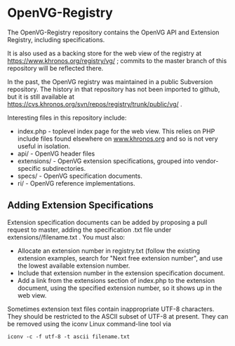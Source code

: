 # OpenVG-Registry

The OpenVG-Registry repository contains the OpenVG API and Extension
Registry, including specifications.

It is also used as a backing store for the web view of the registry at
https://www.khronos.org/registry/vg/ ; commits to the master branch of this
repository will be reflected there.

In the past, the OpenVG registry was maintained in a public Subversion
repository. The history in that repository has not been imported to github,
but it is still available at
https://cvs.khronos.org/svn/repos/registry/trunk/public/vg/ .

Interesting files in this repository include:

* index.php - toplevel index page for the web view. This relies on PHP
  include files found elsewhere on www.khronos.org and so is not very useful
  in isolation.
* api/ - OpenVG header files
* extensions/ - OpenVG extension specifications, grouped into
  vendor-specific subdirectories.
* specs/ - OpenVG specification documents.
* ri/ - OpenVG reference implementations.


## Adding Extension Specifications

Extension specification documents can be added by proposing a pull request
to master, adding the specification .txt file under
extensions/<vendor>/filename.txt . You must also:

* Allocate an extension number in registry.txt (follow the existing
  extension examples, search for "Next free extension number", and use the
  lowest available extension number.
* Include that extension number in the extension specification document.
* Add a link from the extensions section of index.php to the extension
  document, using the specified extension number, so it shows up in the web
  view.

Sometimes extension text files contain inappropriate UTF-8 characters. They
should be restricted to the ASCII subset of UTF-8 at present. They can be
removed using the iconv Linux command-line tool via

    iconv -c -f utf-8 -t ascii filename.txt
